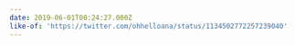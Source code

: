 ```yaml
---
date: 2019-06-01T00:24:27.000Z
like-of: 'https://twitter.com/ohhelloana/status/1134502772257239040'
---
```


